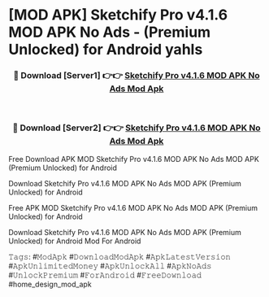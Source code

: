 # [MOD APK] Sketchify Pro v4.1.6 MOD APK No Ads - (Premium Unlocked) for Android yahls



<div align="center">
<h3>🔴 Download [Server1] 👉👉 <a href="https://momento.my/?title=Sketchify_Pro_v4.1.6_MOD_APK_No_Ads">Sketchify Pro v4.1.6 MOD APK No Ads Mod Apk</a></h3><br>

<h3>🔴 Download [Server2] 👉👉 <a href="https://momento.my/?title=Sketchify_Pro_v4.1.6_MOD_APK_No_Ads">Sketchify Pro v4.1.6 MOD APK No Ads Mod Apk</a></h3>
</div>



Free Download APK MOD Sketchify Pro v4.1.6 MOD APK No Ads MOD APK (Premium Unlocked) for Android

Download Sketchify Pro v4.1.6 MOD APK No Ads MOD APK (Premium Unlocked) for Android

Free APK MOD Sketchify Pro v4.1.6 MOD APK No Ads MOD APK (Premium Unlocked) for Android

Download Sketchify Pro v4.1.6 MOD APK No Ads MOD APK (Premium Unlocked) for Android Mod For Android

𝚃𝚊𝚐𝚜: #𝙼𝚘𝚍𝙰𝚙𝚔 #𝙳𝚘𝚠𝚗𝚕𝚘𝚊𝚍𝙼𝚘𝚍𝙰𝚙𝚔 #𝙰𝚙𝚔𝙻𝚊𝚝𝚎𝚜𝚝𝚅𝚎𝚛𝚜𝚒𝚘𝚗 #𝙰𝚙𝚔𝚄𝚗𝚕𝚒𝚖𝚒𝚝𝚎𝚍𝙼𝚘𝚗𝚎𝚢 #𝙰𝚙𝚔𝚄𝚗𝚕𝚘𝚌𝚔𝙰𝚕𝚕 #𝙰𝚙𝚔𝙽𝚘𝙰𝚍𝚜 #𝚄𝚗𝚕𝚘𝚌𝚔𝙿𝚛𝚎𝚖𝚒𝚞𝚖 #𝙵𝚘𝚛𝙰𝚗𝚍𝚛𝚘𝚒𝚍 #𝙵𝚛𝚎𝚎𝙳𝚘𝚠𝚗𝚕𝚘𝚊𝚍 #home_design_mod_apk
